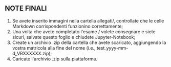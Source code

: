 ## NOTE FINALI ##

1. Se avete inserito immagini nella cartella allegati/, controllate che le celle Markdown corrispondenti funzionino correttamente;
2. Una volta che avete completato l'esame / volete consegnare e siete sicuri, salvate questo foglio e chiudete Jupyter-Notebook;
3. Create un archivio .zip della cartella che avete scaricato, aggiungendo la vostra matricola alla fine del nome (i.e., test_yyyy-mm-d_VRXXXXXX.zip);
4. Caricate l'archivio .zip sulla piattaforma.
